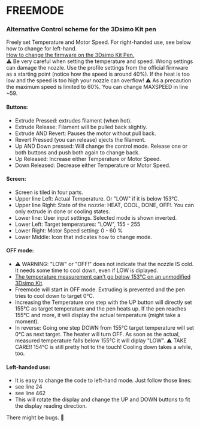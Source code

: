 # FREEMODE
### Alternative Control scheme for the 3Dsimo Kit pen

Freely set Temperature and Motor Speed. For right-handed use, see below how to change for left-hand.   
[How to change the firmware on the 3Dsimo Kit Pen.](../../documents/pdf/HW_FW_manualEN.pdf)  
⚠️ Be very careful when setting the temperature and speed. Wrong settings can damage the nozzle. Use the profile settings from the official firmware as a starting point (notice how the speed is around 40%). If the heat is too low and the speed is too high your nozzle can overflow! ⚠️ As a precaution the maximum speed is limited to 60%. You can change MAXSPEED in line ~59.

#### Buttons:
- Extrude Pressed: extrudes filament (when hot).
- Extrude Release: Filament will be pulled back slightly.
- Extrude AND Revert: Pauses the motor without pull back.
- Revert Pressed (you can release) ejects the filament.
- Up AND Down pressed: Will change the control mode. Release one or both buttons and push both again to change back.
- Up Released: Increase either Temperature or Motor Speed.
- Down Released: Decrease either Temperature or Motor Speed.

#### Screen:
- Screen is tiled in four parts.
- Upper line Left: Actual Temperature. Or "LOW" if it is below 153°C.
- Upper line Right: State of the nozzle: HEAT, COOL, DONE, OFF!. You can only extrude in done or cooling states.
- Lower line: User input settings. Selected mode is shown inverted.
- Lower Left: Target temperatures: "LOW", 155 - 255
- Lower Right: Motor Speed setting: 0 - 60 %
- Lower Middle: Icon that indicates how to change mode.

#### OFF mode:
- ⚠️ WARNING: "LOW" or "OFF!" does not indicate that the nozzle IS cold. It needs some time to cool down, even if LOW is diplayed.
- [The temperature measurement can't go below 153°C on an unmodified 3Dsimo Kit](https://github.com/3dsimo/3dsimo_kit/issues/4).
- Freemode will start in OFF mode. Extruding is prevented and the pen tries to cool down to target 0°C.
- Increasing the Temperature one step with the UP button will directly set 155°C as target temperature and the pen heats up. If the pen reaches 155°C and more, it will display the actual temperature (might take a moment).
- In reverse: Going one step DOWN from 155°C target temperature will set 0°C as next target. The heater will turn OFF. As soon as the actual, measured temperature falls below 155°C it will diplay "LOW". ⚠️ TAKE CARE!! 154°C is still pretty hot to the touch! Cooling down takes a while, too.

#### Left-handed use:
- It is easy to change the code to left-hand mode. Just follow those lines:
- see line 24
- see line 462
- This will rotate the display and change the UP and DOWN buttons to fit the display reading direction.


  
  
There might be bugs. 🐞
